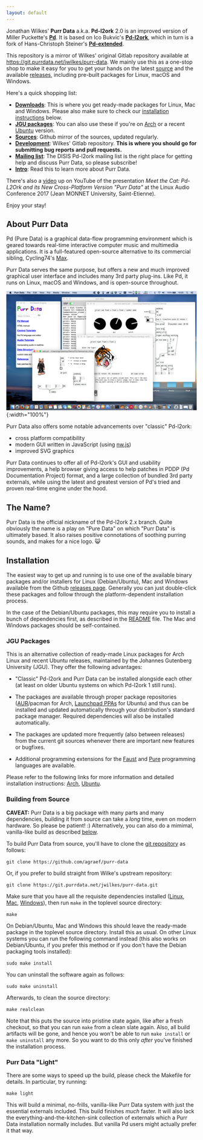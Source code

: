 ```yaml
---
layout: default
---
```


Jonathan Wilkes' **Purr Data** a.k.a. **Pd-l2ork** 2.0 is an improved version of Miller Puckette's **[Pd](http://puredata.info/)**. It is based on Ico Bukvic's **[Pd-l2ork](http://l2ork.music.vt.edu/main/make-your-own-l2ork/software/)**, which in turn is a fork of Hans-Christoph Steiner's **[Pd-extended](http://puredata.info/downloads/pd-extended)**.

This repository is a mirror of Wilkes' original Gitlab repository available at <https://git.purrdata.net/jwilkes/purr-data>. We mainly use this as a one-stop shop to make it easy for you to get your hands on the latest [source](https://github.com/agraef/purr-data) and the available [releases](https://github.com/agraef/purr-data/releases), including pre-built packages for Linux, macOS and Windows.

Here's a quick shopping list:

- [**Downloads**](https://github.com/agraef/purr-data/releases): This is where you get ready-made packages for Linux, Mac and Windows. Please also make sure to check our [installation instructions](#installation) below.
- [**JGU packages**](#jgu-packages): You can also use these if you're on [Arch](https://l2orkaur.bitbucket.io/) or a recent [Ubuntu](https://l2orkubuntu.bitbucket.io/) version.
- [**Sources**](https://github.com/agraef/purr-data): Github mirror of the sources, updated regularly.
- [**Development**](https://git.purrdata.net/jwilkes/purr-data): Wilkes' Gitlab repository. **This is where you should go for submitting bug reports and pull requests.**
- [**Mailing list**](http://disis.music.vt.edu/listinfo/l2ork-dev): The DISIS Pd-l2ork mailing list is the right place for getting help and discuss Purr Data, so please subscribe!
- [**Intro**](https://agraef.github.io/purr-data-intro): Read this to learn more about Purr Data.

There's also a [video](https://www.youtube.com/watch?v=T1wo496Zx0s) up on YouTube of the presentation *Meet the Cat: Pd-L2Ork and its New Cross-Platform Version "Purr Data"* at the Linux Audio Conference 2017 (Jean MONNET University, Saint-Etienne).

Enjoy your stay!

## About Purr Data

Pd (Pure Data) is a graphical data-flow programming environment which is geared towards real-time interactive computer music and multimedia applications. It is a full-featured open-source alternative to its commercial sibling, Cycling74's [Max](https://cycling74.com/).

Purr Data serves the same purpose, but offers a new and much improved graphical user interface and includes many 3rd party plug-ins. Like Pd, it runs on Linux, macOS and Windows, and is open-source throughout.

![Purr Data running on macOS.](purr-data.png){:width="100%"}

Purr Data also offers some notable advancements over "classic" Pd-l2ork:

- cross platform compatibility
- modern GUI written in JavaScript (using [nw.js](https://nwjs.io/))
- improved SVG graphics

Purr Data continues to offer all of Pd-l2ork's GUI and usability improvements, a help browser giving access to help patches in PDDP (Pd Documentation Project) format, and a large collection of bundled 3rd party externals, while using the latest and greatest version of Pd's tried and proven real-time engine under the hood.

## The Name?

Purr Data is the official nickname of the Pd-l2ork 2.x branch. Quite obviously the name is a play on "Pure Data" on which "Purr Data" is ultimately based. It also raises positive connotations of soothing purring sounds, and makes for a nice logo. 😺

## Installation

The easiest way to get up and running is to use one of the available binary packages and/or installers for Linux (Debian/Ubuntu), Mac and Windows available from the Github [releases page](https://github.com/agraef/purr-data/releases). Generally you can just double-click these packages and follow through the platform-dependent installation process.

In the case of the Debian/Ubuntu packages, this may require you to install a bunch of dependencies first, as described in the [README](https://github.com/agraef/purr-data/blob/master/README.md#linux) file. The Mac and Windows packages should be self-contained.

### JGU Packages

This is an alternative collection of ready-made Linux packages for Arch Linux and recent Ubuntu releases, maintained by the Johannes Gutenberg University (JGU). They offer the following advantages:

- "Classic" Pd-l2ork and Purr Data can be installed alongside each other (at least on older Ubuntu systems on which Pd-l2ork 1 still runs).

- The packages are available through proper package repositories ([AUR](https://aur.archlinux.org)/pacman for Arch, [Launchpad PPAs](https://launchpad.net/%7Edr-graef) for Ubuntu) and thus can be installed and updated automatically through your distribution's standard package manager. Required dependencies will also be installed automatically.

- The packages are updated more frequently (also between releases) from the current git sources whenever there are important new features or bugfixes.

- Additional programming extensions for the [Faust](http://faust.grame.fr/) and [Pure](https://agraef.github.io/pure-lang/) programming languages are available.

Please refer to the following links for more information and detailed installation instructions: [Arch](https://l2orkaur.bitbucket.io/), [Ubuntu](https://l2orkubuntu.bitbucket.io/).

### Building from Source

**CAVEAT:** Purr Data is a big package with many parts and many dependencies, building it from source can take a *long* time, even on modern hardware. So please be patient! :) Alternatively, you can also do a mimimal, vanilla-like build as described [below](#purr-data-light).

To build Purr Data from source, you'll have to clone the [git repository](https://github.com/agraef/purr-data) as follows:

    git clone https://github.com/agraef/purr-data

Or, if you prefer to build straight from Wilke's upstream repository:

    git clone https://git.purrdata.net/jwilkes/purr-data.git

Make sure that you have all the requisite dependencies installed ([Linux](https://github.com/agraef/purr-data/blob/master/README.md#linux), [Mac](https://github.com/agraef/purr-data/blob/master/README.md#osx-64-bit-using-homebrew), [Windows](https://github.com/agraef/purr-data/blob/master/README.md#windows-32-bit-using-msys2)), then run `make` in the toplevel source directory:

    make

On Debian/Ubuntu, Mac and Windows this should leave the ready-made package in the toplevel source directory. Install this as usual. On other Linux systems you can run the following command instead (this also works on Debian/Ubuntu, if you prefer this method or if you don't have the Debian packaging tools installed):

    sudo make install

You can uninstall the software again as follows:

    sudo make uninstall

Afterwards, to clean the source directory:

    make realclean

Note that this puts the source into pristine state again, like after a fresh checkout, so that you can run `make` from a clean slate again. Also, all build artifacts will be gone, and hence you won't be able to run `make install` or `make uninstall` any more. So you want to do this only *after* you've finished the installation process.

### Purr Data "Light"

There are some ways to speed up the build, please check the Makefile for details. In particular, try running:

    make light

This will build a minimal, no-frills, vanilla-like Purr Data system with just the essential externals included. This build finishes *much* faster. It will also lack the everything-and-the-kitchen-sink collection of externals which a Purr Data installation normally includes. But vanilla Pd users might actually prefer it that way.
